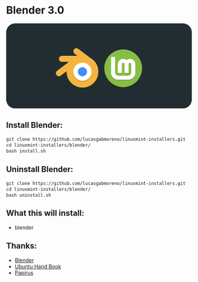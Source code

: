 # Blender 3.0
![Portada](preview.png?raw=true)


## Install Blender:
```
git clone https://github.com/lucasgabmoreno/linuxmint-installers.git
cd linuxmint-installers/blender/
bash install.sh
```

## Uninstall Blender:
```
git clone https://github.com/lucasgabmoreno/linuxmint-installers.git
cd linuxmint-installers/blender/
bash uninstall.sh
```

## What this will install:
* blender

## Thanks:
* [Blender](https://www.blender.org/)
* [Ubuntu Hand Book](https://ubuntuhandbook.org/index.php/2021/12/blender-3-0-released-install-tarball/)
* [Papirus](https://github.com/PapirusDevelopmentTeam)
